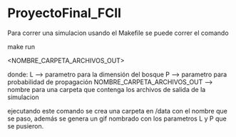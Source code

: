 # ProyectoFinal_FCII

Para correr una simulacion usando el Makefile se puede correr el comando

make run <L> <P> <NOMBRE_CARPETA_ARCHIVOS_OUT>

donde:
L --> parametro para la dimensión del bosque
P --> parametro para probabilidad de propagación
NOMBRE_CARPETA_ARCHIVOS_OUT --> nombre para una carpeta que contenga los archivos de salida de la simulacion

ejecutando este comando se crea una carpeta en /data con el nombre que se paso, además se genera un gif nombrado
con los parametros L y P que se pusieron.
